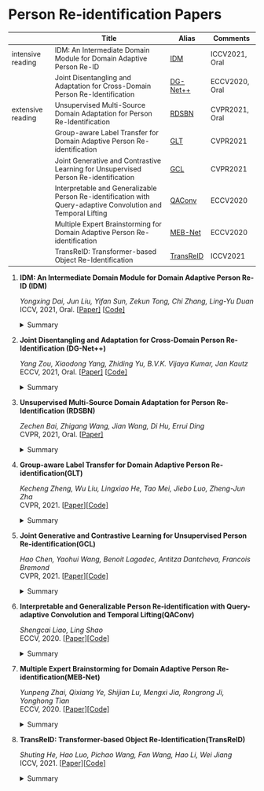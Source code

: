 # Person Re-identification Papers

|                   | Title                                                        | Alias                   | Comments       |
| ----------------- | ------------------------------------------------------------ | ----------------------- | -------------- |
| intensive reading | IDM: An Intermediate Domain Module for Domain Adaptive Person Re-ID | [IDM](#IDM)             | ICCV2021, Oral |
|                   | Joint Disentangling and Adaptation for Cross-Domain Person Re-Identification | [DG-Net++](#DG-Net++)   | ECCV2020, Oral |
| extensive reading | Unsupervised Multi-Source Domain Adaptation for Person Re-Identification | [RDSBN](#RDSBN)         | CVPR2021, Oral |
|                   | Group-aware Label Transfer for Domain Adaptive Person Re-identification | [GLT](#GLT)             | CVPR2021       |
|                   | Joint Generative and Contrastive Learning for Unsupervised Person Re-identification | [GCL](#GCL)             | CVPR2021       |
|                   | Interpretable and Generalizable Person Re-identification with Query-adaptive Convolution and Temporal Lifting | [QAConv](#QAConv)       | ECCV2020       |
|                   | Multiple Expert Brainstorming for Domain Adaptive Person Re-identification | [MEB-Net](#MEB-Net)     | ECCV2020       |
|                   | TransReID: Transformer-based Object Re-Identification        | [TransReID](#TransReID) | ICCV2021       |



1. **IDM: An Intermediate Domain Module for Domain Adaptive Person Re-ID (<a id='IDM'>IDM</a>)** 

   *Yongxing Dai, Jun Liu, Yifan Sun, Zekun Tong, Chi Zhang, Ling-Yu Duan* <br>ICCV, 2021, Oral. [[Paper\]](https://arxiv.org/abs/2108.02413) [[Code\]](https://github.com/SikaStar/IDM?utm_source=catalyzex.com)

   <details>
   <summary>Summary</summary>


   提出通过使用即插即用模块建模适当的中间域来考虑源域和 target 域之间的桥接，这有助于 UDA ReID 中两个极端域之间的逐步适应。

   ![](./figures/IDM.png)
   </details>

2. **Joint Disentangling and Adaptation for Cross-Domain Person Re-Identification (<a id='DG-Net++'>DG-Net++</a>)** 

   *Yang Zou, Xiaodong Yang, Zhiding Yu, B.V.K. Vijaya Kumar, Jan Kautz* <br>ECCV, 2021, Oral. [[Paper\]](https://arxiv.org/abs/2007.10315) [[Code\]](https://github.com/NVlabs/DG-Net-PP)

   <details>
   <summary>Summary</summary>


   提出一种全新的联合学习框架，首先对原始行人特征进行解耦，得到身份敏感信息（id-related）和身份无关特征（id-unrelated），其后在域适应阶段中将id不相关特征进行剔除，有效提升了跨域 ReID 的性能。

   ![](./figures/DG-Net++.png)

   </details>

3. **Unsupervised Multi-Source Domain Adaptation for Person Re-Identification (<a id='RDSBN'>RDSBN</a>)**

   *Zechen Bai, Zhigang Wang, Jian Wang, Di Hu, Errui Ding* <br>CVPR, 2021, Oral. [[Paper\]](https://arxiv.org/abs/2104.12961)

   <details>
   <summary>Summary</summary>


   引入 multi-source 的概念，融合各个域的信息用于UDA ReID。提出校正领域特定批量规范化（RDSBN）模块，减少领域特定特征并增加人物特征的显著性；开发了基于 GCN 的多域信息融合（MDIF）模块，通过融合不同域的特征来最小化域距离。

   ![](./figures/RDSBN.png)

   </details>

4. **Group-aware Label Transfer for Domain Adaptive Person Re-identification(<a id='GLT'>GLT</a>)**

   *Kecheng Zheng, Wu Liu, Lingxiao He, Tao Mei, Jiebo Luo, Zheng-Jun Zha* <br>CVPR, 2021. [[Paper\]](https://arxiv.org/abs/2103.12366)[[Code\]](https://github.com/zkcys001/UDAStrongBaseline)

   <details>
   <summary>Summary</summary>


   提出了一种组感知的标签转移（GLT）算法，将在线标签提炼问题视为最佳传输问题，探索了将 M 个样本分配给 N 个伪标签的最低成本，使伪标签预测和表示学习的在线交互和相互促进。标签转移算法在使用伪标签来训练数据的同时将伪标签细化为在线聚类算法。同时，引入了一种组感知策略，将隐式属性组 id 分配给样本，将在线标签精炼算法与群体感知策略相结合，更好地在线纠正带有噪声的伪标签，缩小目标身份的搜索空间。

   ![](./figures/GLT.png)

   </details>

5. **Joint Generative and Contrastive Learning for Unsupervised Person Re-identification(<a id='GCL'>GCL</a>)**

   *Hao Chen, Yaohui Wang, Benoit Lagadec, Antitza Dantcheva, Francois Bremond*<br>CVPR, 2021. [[Paper\]](https://arxiv.org/abs/2012.09071)[[Code\]](https://github.com/chenhao2345/GCL?utm_source=catalyzex.com)

   <details>
   <summary>Summary</summary>


   将 GAN 和对比学习模块整合到一个联合训练框架中，提出了一种基于网格的视图生成器（GCL），网格投影用作生成新的人视图的参考；还提出了一种视图不变丢失方法，以促进原始视图和生成视图之间的对比学习。

   ![](./figures/GCL.png)

   </details>

6. **Interpretable and Generalizable Person Re-identification with Query-adaptive Convolution and Temporal Lifting(<a id='QAConv'>QAConv</a>)**

   *Shengcai Liao, Ling Shao*<br>ECCV, 2020. [[Paper\]](https://arxiv.org/abs/1904.10424)[[Code\]](https://github.com/shengcailiao/QAConv?utm_source=catalyzex.com)

   <details>
   <summary>Summary</summary>


   一种新的卷积方式 QAConv，直接在特征图上对图像的局部特征进行匹配而不去计算特征向量，可以作为一个更好的迁移学习预训练模型，解释性更强，在不使用迁移学习其他 trick 的情况下就能达到和当前很多迁移学习模型等同的泛化能力。

   ![](./figures/QAConv.png)

   </details>

7. **Multiple Expert Brainstorming for Domain Adaptive Person Re-identification(<a id='QAConv'>MEB-Net</a>)**

   *Yunpeng Zhai, Qixiang Ye, Shijian Lu, Mengxi Jia, Rongrong Ji, Yonghong Tian*<br>ECCV, 2020. [[Paper\]](https://arxiv.org/abs/2007.01546)[[Code\]](https://github.com/YunpengZhai/MEB-Net?utm_source=catalyzex.com)

   <details>
   <summary>Summary</summary>


   通过利用多个网络的知识来提升自适应的效果。MEB-Net 采用相互学习的策略，在一个源域内将多个不同结构的网络预先训练成具有特定特征和知识的专家模型，然后通过专家模型之间的相互学习来实现自适应。

   ![](./figures/MEB-Net.png)

   </details>

8. **TransReID: Transformer-based Object Re-Identification(<a id='TransReID'>TransReID</a>)**

   *Shuting He, Hao Luo, Pichao Wang, Fan Wang, Hao Li, Wei Jiang*<br>ICCV, 2021. [[Paper\]](https://arxiv.org/abs/2102.04378)[[Code\]](https://github.com/damo-cv/TransReID)

   <details>
   <summary>Summary</summary>


   探讨了基于视觉 Transformer 的 ViT，将其用于目标重识别（ReID）任务：以 ViT 为骨干构建了一个强大的基线 ViT-BoT。在多个 ReID 基准上，结果可以与基于 CNN 的框架相提并论。

   ![](./figures/TransReID.png)

   </details>

   

